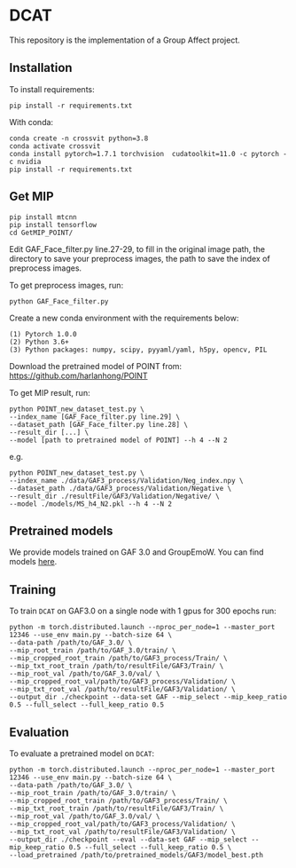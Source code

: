# DCAT

This repository is the implementation of a Group Affect project.

## Installation

To install requirements:

```setup
pip install -r requirements.txt
```

With conda:

```
conda create -n crossvit python=3.8
conda activate crossvit
conda install pytorch=1.7.1 torchvision  cudatoolkit=11.0 -c pytorch -c nvidia
pip install -r requirements.txt
```

## Get MIP

```
pip install mtcnn
pip install tensorflow
cd GetMIP_POINT/
```

Edit GAF_Face_filter.py line.27-29, to fill in the original image path, the directory to save your preprocess images, the path to save the index of preprocess images.

To get preprocess images, run:
```shell script
python GAF_Face_filter.py
```

Create a new conda environment with the requirements below:
```
(1) Pytorch 1.0.0
(2) Python 3.6+
(3) Python packages: numpy, scipy, pyyaml/yaml, h5py, opencv, PIL
```

Download the pretrained model of POINT from: https://github.com/harlanhong/POINT

To get MIP result, run:
```shell script
python POINT_new_dataset_test.py \
--index_name [GAF_Face_filter.py line.29] \
--dataset_path [GAF_Face_filter.py line.28] \
--result_dir [...] \
--model [path to pretrained model of POINT] --h 4 --N 2
```
e.g.
```shell script
python POINT_new_dataset_test.py \
--index_name ./data/GAF3_process/Validation/Neg_index.npy \
--dataset_path ./data/GAF3_process/Validation/Negative \
--result_dir ./resultFile/GAF3/Validation/Negative/ \
--model ./models/MS_h4_N2.pkl --h 4 --N 2
```




## Pretrained models
We provide models trained on GAF 3.0 and GroupEmoW. You can find models [here](https://drive.google.com/drive/folders/1-qFKcqDHCaGP1HIMfueXZTlrZ12O1scA?usp=sharing).




## Training

To train `DCAT` on GAF3.0 on a single node with 1 gpus for 300 epochs run:

```shell script
python -m torch.distributed.launch --nproc_per_node=1 --master_port 12346 --use_env main.py --batch-size 64 \
--data-path /path/to/GAF_3.0/ \
--mip_root_train /path/to/GAF_3.0/train/ \
--mip_cropped_root_train /path/to/GAF3_process/Train/ \
--mip_txt_root_train /path/to/resultFile/GAF3/Train/ \
--mip_root_val /path/to/GAF_3.0/val/ \
--mip_cropped_root_val/path/to/GAF3_process/Validation/ \
--mip_txt_root_val /path/to/resultFile/GAF3/Validation/ \
--output_dir ./checkpoint --data-set GAF --mip_select --mip_keep_ratio 0.5 --full_select --full_keep_ratio 0.5
```


## Evaluation

To evaluate a pretrained model on `DCAT`:

```shell script
python -m torch.distributed.launch --nproc_per_node=1 --master_port 12346 --use_env main.py --batch-size 64 \
--data-path /path/to/GAF_3.0/ \
--mip_root_train /path/to/GAF_3.0/train/ \
--mip_cropped_root_train /path/to/GAF3_process/Train/ \
--mip_txt_root_train /path/to/resultFile/GAF3/Train/ \
--mip_root_val /path/to/GAF_3.0/val/ \
--mip_cropped_root_val/path/to/GAF3_process/Validation/ \
--mip_txt_root_val /path/to/resultFile/GAF3/Validation/ \
--output_dir ./checkpoint --eval --data-set GAF --mip_select --mip_keep_ratio 0.5 --full_select --full_keep_ratio 0.5 \
--load_pretrained /path/to/pretrained_models/GAF3/model_best.pth
```

